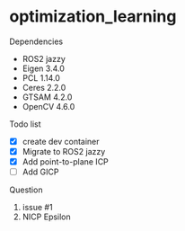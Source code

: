 # optimization_learning

Dependencies
- ROS2 jazzy
- Eigen 3.4.0
- PCL 1.14.0
- Ceres 2.2.0
- GTSAM 4.2.0
- OpenCV 4.6.0



Todo list
- [x]  create dev container
- [x]  Migrate to ROS2 jazzy
- [x]  Add point-to-plane ICP
- [ ]  Add GICP 

Question
1. issue #1
2. NICP Epsilon